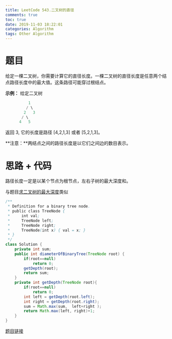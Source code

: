 ```yaml
---
title: LeetCode 543.二叉树的直径
comments: true
toc: true
date: 2019-11-03 18:22:01
categories: Algorithm
tags: Other Algorithm
---
```


# 题目

给定一棵二叉树，你需要计算它的直径长度。一棵二叉树的直径长度是任意两个结点路径长度中的最大值。这条路径可能穿过根结点。

**示例：**
给定二叉树
```java
          1
         / \
        2   3
       / \     
      4   5    
```

返回 3, 它的长度是路径 [4,2,1,3] 或者 [5,2,1,3]。

**注意：**两结点之间的路径长度是以它们之间边的数目表示。

# 思路 + 代码

路径长度一定是以某个节点为根节点，左右子树的最大深度和。

与题目[求二叉树的最大深度](http://sunyunzeng.com/%E7%AE%97%E6%B3%95%E9%A2%98-%E4%BA%8C%E5%8F%89%E6%A0%91%E7%9B%B8%E5%85%B3/)类似

```java
/**
 * Definition for a binary tree node.
 * public class TreeNode {
 *     int val;
 *     TreeNode left;
 *     TreeNode right;
 *     TreeNode(int x) { val = x; }
 * }
 */
class Solution {
    private int sum;
    public int diameterOfBinaryTree(TreeNode root) {
        if(root==null)
            return 0;
        getDepth(root);
        return sum;
    }
    private int getDepth(TreeNode root){
        if(root==null)
            return 0;
        int left = getDepth(root.left);
        int right = getDepth(root.right);
        sum = Math.max(sum,  left+right );
        return Math.max(left, right)+1;
    }
}
```

[题目链接](https://leetcode-cn.com/problems/diameter-of-binary-tree/)

